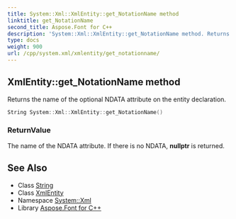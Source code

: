 ```yaml
---
title: System::Xml::XmlEntity::get_NotationName method
linktitle: get_NotationName
second_title: Aspose.Font for C++
description: 'System::Xml::XmlEntity::get_NotationName method. Returns the name of the optional NDATA attribute on the entity declaration in C++.'
type: docs
weight: 900
url: /cpp/system.xml/xmlentity/get_notationname/
---
```

## XmlEntity::get_NotationName method


Returns the name of the optional NDATA attribute on the entity declaration.

```cpp
String System::Xml::XmlEntity::get_NotationName()
```


### ReturnValue

The name of the NDATA attribute. If there is no NDATA, **nullptr** is returned.

## See Also

* Class [String](../../../system/string/)
* Class [XmlEntity](../)
* Namespace [System::Xml](../../)
* Library [Aspose.Font for C++](../../../)
